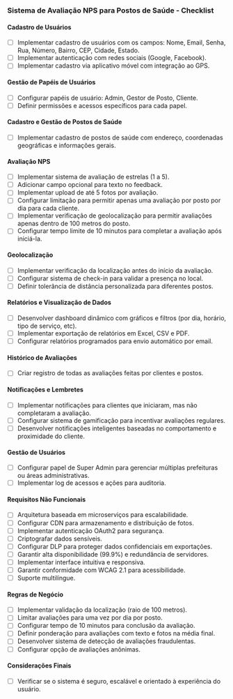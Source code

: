 ### Sistema de Avaliação NPS para Postos de Saúde - Checklist

#### Cadastro de Usuários
- [ ] Implementar cadastro de usuários com os campos: Nome, Email, Senha, Rua, Número, Bairro, CEP, Cidade, Estado.
- [ ] Implementar autenticação com redes sociais (Google, Facebook).
- [ ] Implementar cadastro via aplicativo móvel com integração ao GPS.

#### Gestão de Papéis de Usuários
- [ ] Configurar papéis de usuário: Admin, Gestor de Posto, Cliente.
- [ ] Definir permissões e acessos específicos para cada papel.

#### Cadastro e Gestão de Postos de Saúde
- [ ] Implementar cadastro de postos de saúde com endereço, coordenadas geográficas e informações gerais.

#### Avaliação NPS
- [ ] Implementar sistema de avaliação de estrelas (1 a 5).
- [ ] Adicionar campo opcional para texto no feedback.
- [ ] Implementar upload de até 5 fotos por avaliação.
- [ ] Configurar limitação para permitir apenas uma avaliação por posto por dia para cada cliente.
- [ ] Implementar verificação de geolocalização para permitir avaliações apenas dentro de 100 metros do posto.
- [ ] Configurar tempo limite de 10 minutos para completar a avaliação após iniciá-la.

#### Geolocalização
- [ ] Implementar verificação da localização antes do início da avaliação.
- [ ] Configurar sistema de check-in para validar a presença no local.
- [ ] Definir tolerância de distância personalizada para diferentes postos.

#### Relatórios e Visualização de Dados
- [ ] Desenvolver dashboard dinâmico com gráficos e filtros (por dia, horário, tipo de serviço, etc).
- [ ] Implementar exportação de relatórios em Excel, CSV e PDF.
- [ ] Configurar relatórios programados para envio automático por email.

#### Histórico de Avaliações
- [ ] Criar registro de todas as avaliações feitas por clientes e postos.

#### Notificações e Lembretes
- [ ] Implementar notificações para clientes que iniciaram, mas não completaram a avaliação.
- [ ] Configurar sistema de gamificação para incentivar avaliações regulares.
- [ ] Desenvolver notificações inteligentes baseadas no comportamento e proximidade do cliente.

#### Gestão de Usuários
- [ ] Configurar papel de Super Admin para gerenciar múltiplas prefeituras ou áreas administrativas.
- [ ] Implementar log de acessos e ações para auditoria.

#### Requisitos Não Funcionais
- [ ] Arquitetura baseada em microserviços para escalabilidade.
- [ ] Configurar CDN para armazenamento e distribuição de fotos.
- [ ] Implementar autenticação OAuth2 para segurança.
- [ ] Criptografar dados sensíveis.
- [ ] Configurar DLP para proteger dados confidenciais em exportações.
- [ ] Garantir alta disponibilidade (99.9%) e redundância de servidores.
- [ ] Implementar interface intuitiva e responsiva.
- [ ] Garantir conformidade com WCAG 2.1 para acessibilidade.
- [ ] Suporte multilíngue.

#### Regras de Negócio
- [ ] Implementar validação da localização (raio de 100 metros).
- [ ] Limitar avaliações para uma vez por dia por posto.
- [ ] Configurar tempo de 10 minutos para conclusão da avaliação.
- [ ] Definir ponderação para avaliações com texto e fotos na média final.
- [ ] Desenvolver sistema de detecção de avaliações fraudulentas.
- [ ] Configurar opção de avaliações anônimas.

#### Considerações Finais
- [ ] Verificar se o sistema é seguro, escalável e orientado à experiência do usuário.
